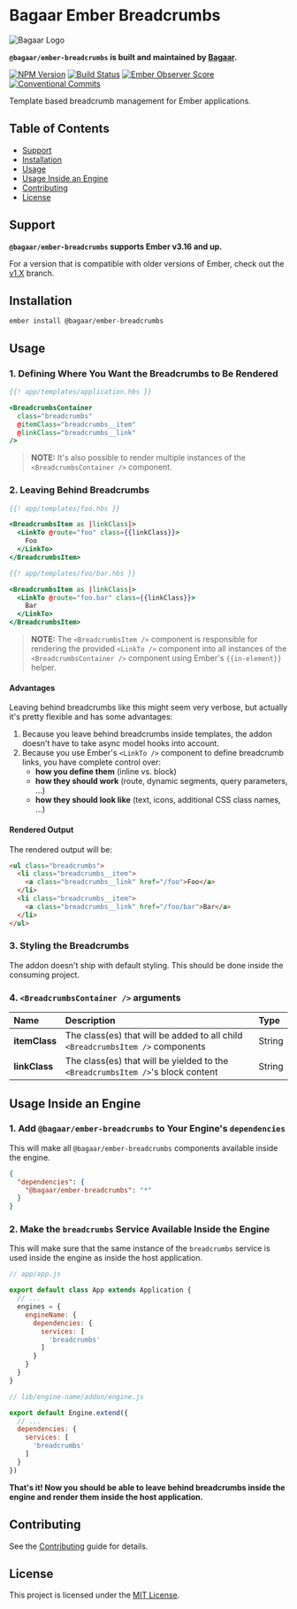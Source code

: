 # Bagaar Ember Breadcrumbs

![Bagaar Logo](https://bagaar.be/hubfs/logo-bagaar-black.svg)

**`@bagaar/ember-breadcrumbs` is built and maintained by [Bagaar](https://bagaar.be).**

[![NPM Version](https://badge.fury.io/js/%40bagaar%2Fember-breadcrumbs.svg)](https://badge.fury.io/js/%40bagaar%2Fember-breadcrumbs) [![Build Status](https://travis-ci.com/Bagaar/ember-breadcrumbs.svg?branch=master)](https://travis-ci.com/Bagaar/ember-breadcrumbs) [![Ember Observer Score](https://emberobserver.com/badges/-bagaar-ember-breadcrumbs.svg)](https://emberobserver.com/addons/@bagaar/ember-breadcrumbs) [![Conventional Commits](https://img.shields.io/badge/Conventional%20Commits-1.0.0-yellow.svg)](https://conventionalcommits.org)

Template based breadcrumb management for Ember applications.

## Table of Contents

- [Support](#support)
- [Installation](#installation)
- [Usage](#usage)
- [Usage Inside an Engine](#usage-inside-an-engine)
- [Contributing](#contributing)
- [License](#license)

## Support

**`@bagaar/ember-breadcrumbs` supports Ember v3.16 and up.**

For a version that is compatible with older versions of Ember, check out the [v1.X](https://github.com/Bagaar/ember-breadcrumbs/tree/v1.X) branch.

## Installation

```shell
ember install @bagaar/ember-breadcrumbs
```

## Usage

### 1\. Defining Where You Want the Breadcrumbs to Be Rendered

```handlebars
{{! app/templates/application.hbs }}

<BreadcrumbsContainer
  class="breadcrumbs"
  @itemClass="breadcrumbs__item"
  @linkClass="breadcrumbs__link"
/>
```

> **NOTE:** It's also possible to render multiple instances of the `<BreadcrumbsContainer />` component.

### 2\. Leaving Behind Breadcrumbs

```handlebars
{{! app/templates/foo.hbs }}

<BreadcrumbsItem as |linkClass|>
  <LinkTo @route="foo" class={{linkClass}}>
    Foo
  </LinkTo>
</BreadcrumbsItem>
```

```handlebars
{{! app/templates/foo/bar.hbs }}

<BreadcrumbsItem as |linkClass|>
  <LinkTo @route="foo.bar" class={{linkClass}}>
    Bar
  </LinkTo>
</BreadcrumbsItem>
```

> **NOTE:** The `<BreadcrumbsItem />` component is responsible for rendering the provided `<LinkTo />` component into all instances of the `<BreadcrumbsContainer />` component using Ember's `{{in-element}}` helper.

#### Advantages

Leaving behind breadcrumbs like this might seem very verbose, but actually it's pretty flexible and has some advantages:

1. Because you leave behind breadcrumbs inside templates, the addon doesn't have to take async model hooks into account.
2. Because you use Ember's `<LinkTo />` component to define breadcrumb links, you have complete control over:
   - **how you define them** (inline vs. block)
   - **how they should work** (route, dynamic segments, query parameters, ...)
   - **how they should look like** (text, icons, additional CSS class names, ...)

#### Rendered Output

The rendered output will be:

```html
<ul class="breadcrumbs">
  <li class="breadcrumbs__item">
    <a class="breadcrumbs__link" href="/foo">Foo</a>
  </li>
  <li class="breadcrumbs__item">
    <a class="breadcrumbs__link" href="/foo/bar">Bar</a>
  </li>
</ul>
```

### 3\. Styling the Breadcrumbs

The addon doesn't ship with default styling. This should be done inside the consuming project.

### 4\. `<BreadcrumbsContainer />` arguments

Name          | Description                                                                      | Type   
:-------------| :------------------------------------------------------------------------------- | :----- 
**itemClass** | The class(es) that will be added to all child `<BreadcrumbsItem />` components   | String 
**linkClass** | The class(es) that will be yielded to the `<BreadcrumbsItem />`'s block content  | String 

## Usage Inside an Engine

### 1\. Add `@bagaar/ember-breadcrumbs` to Your Engine's `dependencies`

This will make all `@bagaar/ember-breadcrumbs` components available inside the engine.

```json
{
  "dependencies": {
    "@bagaar/ember-breadcrumbs": "*"
  }
}
```

### 2\. Make the `breadcrumbs` Service Available Inside the Engine

This will make sure that the same instance of the `breadcrumbs` service is used inside the engine as inside the host application.

```javascript
// app/app.js

export default class App extends Application {
  // ...
  engines = {
    engineName: {
      dependencies: {
        services: [
          'breadcrumbs'
        ]
      }
    }
  }
}
```

```javascript
// lib/engine-name/addon/engine.js

export default Engine.extend({
  // ...
  dependencies: {
    services: [
      'breadcrumbs'
    ]
  }
})
```

**That's it! Now you should be able to leave behind breadcrumbs inside the engine and render them inside the host application.**

## Contributing

See the [Contributing](./CONTRIBUTING.md) guide for details.

## License

This project is licensed under the [MIT License](./LICENSE.md).
